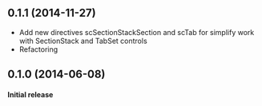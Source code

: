 <a name="0.1.1"></a>
## 0.1.1 (2014-11-27)

* Add new directives scSectionStackSection and scTab for simplify work with SectionStack and TabSet controls
* Refactoring


<a name="0.1.0"></a>
## 0.1.0 (2014-06-08)

#### Initial release

